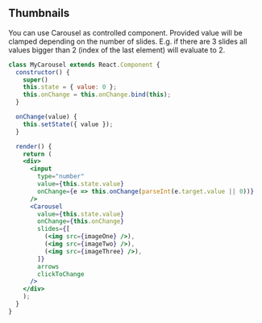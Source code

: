 ## Thumbnails
You can use Carousel as controlled component. Provided value will be clamped depending on the number of slides. E.g. if there are 3 slides all values bigger than 2 (index of the last element) will evaluate to 2.
```jsx render
class MyCarousel extends React.Component {
  constructor() {
    super()
    this.state = { value: 0 };
    this.onChange = this.onChange.bind(this);
  }

  onChange(value) {
    this.setState({ value });
  }

  render() {
    return (
    <div>
      <input
        type="number"
        value={this.state.value}
        onChange={e => this.onChange(parseInt(e.target.value || 0))}
      />
      <Carousel
        value={this.state.value}
        onChange={this.onChange}
        slides={[
          (<img src={imageOne} />),
          (<img src={imageTwo} />),
          (<img src={imageThree} />),
        ]}
        arrows
        clickToChange
      />
    </div>
    );
  }
}
```
